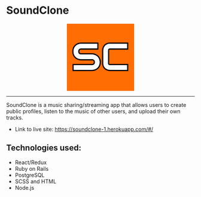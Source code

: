 # SoundClone 

<center>
  <img align="center" width="180" height="180" src="app/assets/images/SC.png">
</center>

------------------------

SoundClone is a music sharing/streaming app that allows users to create public profiles, listen to the music of other users, and upload their own tracks.

- Link to live site: https://soundclone-1.herokuapp.com/#/

## Technologies used:
 - React/Redux
 - Ruby on Rails
 - PostgreSQL
 - SCSS and HTML
 - Node.js

